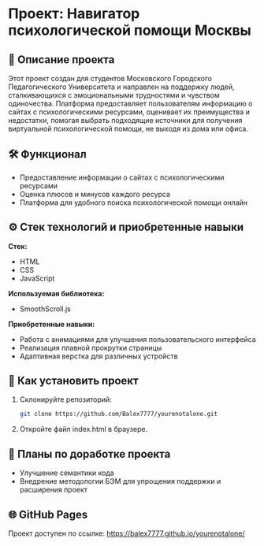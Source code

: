 # Проект: Навигатор психологической помощи Москвы

## 📄 Описание проекта
Этот проект создан для студентов Московского Городского Педагогического Университета и направлен на поддержку людей, сталкивающихся с эмоциональными трудностями и чувством одиночества. Платформа предоставляет пользователям информацию о сайтах с психологическими ресурсами, оценивает их преимущества и недостатки, помогая выбрать подходящие источники для получения виртуальной психологической помощи, не выходя из дома или офиса.

## 🛠️ Функционал
- Предоставление информации о сайтах с психологическими ресурсами
- Оценка плюсов и минусов каждого ресурса
- Платформа для удобного поиска психологической помощи онлайн

## :gear: Стек технологий и приобретенные навыки

**Стек:**
- HTML
- CSS
- JavaScript

**Используемая библиотека:**
- SmoothScroll.js

**Приобретенные навыки:**
- Работа с анимациями для улучшения пользовательского интерфейса
- Реализация плавной прокрутки страницы
- Адаптивная верстка для различных устройств

## 🚀 Как установить проект

1. Склонируйте репозиторий:
   ```bash
   git clone https://github.com/Balex7777/yourenotalone.git
   ```
2. Откройте файл index.html в браузере.
   
## :bookmark_tabs: **Планы по доработке проекта**
- Улучшение семантики кода
- Внедрение методологии БЭМ для упрощения поддержки и расширения проект
  
## 🌐 GitHub Pages
Проект доступен по ссылке:
https://balex7777.github.io/yourenotalone/
